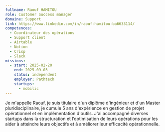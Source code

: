 ```yaml
---
fullname: Raouf HAMITOU
role: Customer Success manager
domaine: Support
link: https://www.linkedin.com/in/raouf-hamitou-ba6633114/
competences:
  - Coordinateur des opérations
  - Support client
  - Airtable
  - Notion
  - Crisp
  - Slack
missions:
  - start: 2025-02-20
    end: 2025-09-03
    status: independent
    employer: Pathtech
    startups:
      - mobilic
---
```

Je m'appelle Raouf, je suis titulaire d'un diplôme d'ingénieur et d'un Master pluridisciplinaire, je cumule 5 ans d'expérience en gestion de projet opérationnel et en implémentation d'outils. J'ai accompagné diverses startups dans la structuration et l’optimisation de leurs opérations pour les aider à atteindre leurs objectifs et à améliorer leur efficacité opérationnelle.